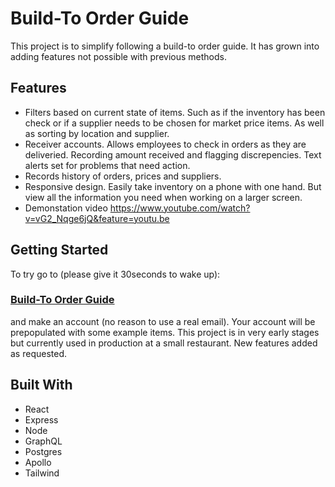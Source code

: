 # Build-To Order Guide

This project is to simplify following a build-to order guide.
It has grown into adding features not possible with previous methods.

## Features

- Filters based on current state of items. Such as if the inventory has been check or if a supplier needs to be chosen for market price items. As well as sorting by location and supplier.
- Receiver accounts. Allows employees to check in orders as they are deliveried. Recording amount received and flagging discrepencies. Text alerts set for problems that need action.
- Records history of orders, prices and suppliers.
- Responsive design. Easily take inventory on a phone with one hand. But view all the information you need when working on a larger screen.
- Demonstation video https://www.youtube.com/watch?v=vG2_Nqge6jQ&feature=youtu.be

## Getting Started

To try go to (please give it 30seconds to wake up):

### [Build-To Order Guide](order-guide.herokuapp.com)

and make an account (no reason to use a real email). Your account will be prepopulated with some example items. This project is in very early stages but currently used in production at a small restaurant. New features added as requested.

## Built With

- React
- Express
- Node
- GraphQL
- Postgres
- Apollo
- Tailwind
